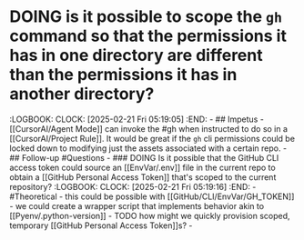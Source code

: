 # DOING is it possible to scope the `gh` command so that the permissions it has in one directory are different than the permissions it has in another directory?
:LOGBOOK:
CLOCK: [2025-02-21 Fri 05:19:05]
:END:
	- ## Impetus
		- [[CursorAI/Agent Mode]] can invoke the #gh when instructed to do so in a [[CursorAI/Project Rule]]. It would be great if the `gh` cli permissions could be locked down to modifying just the assets associated with a certain repo.
	- ## Follow-up #Questions
		- ### DOING Is it possible that the GitHub CLI access token could source an [[EnvVar/.env]] file in the current repo to obtain a [[GitHub Personal Access Token]] that's scoped to the current repository?
		  :LOGBOOK:
		  CLOCK: [2025-02-21 Fri 05:19:16]
		  :END:
			- #Theoretical - this could be possible with [[GitHub/CLI/EnvVar/GH_TOKEN]]
				- we could create a wrapper script that implements behavior akin to [[Pyenv/.python-version]]
		- TODO how might we quickly provision scoped, temporary [[GitHub Personal Access Token]]s?
			-